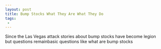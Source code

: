 ```yaml
---
layout: post
title: Bump Stocks What They Are What They Do
tags:
 -
---
```

Since the Las Vegas attack stories about bump stocks have become legion but questions remainbasic questions like what are bump stocks
